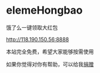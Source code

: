 # elemeHongbao
饿了么一键领取大红包

http://118.190.150.56:8888

本站完全免费，希望大家能够按需使用

如果你觉得对你有帮助，可以给我[捐赠](https://github.com/SzPluto/donate/tree/master)
